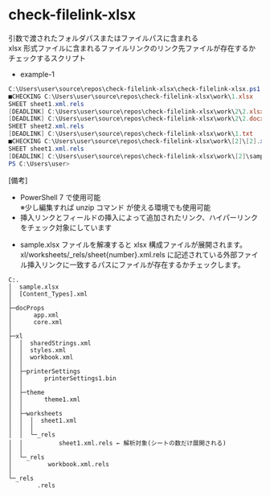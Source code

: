 # check-filelink-xlsx

引数で渡されたフォルダパスまたはファイルパスに含まれる  
xlsx 形式ファイルに含まれるファイルリンクのリンク先ファイルが存在するかチェックするスクリプト

- example-1

```powershell
C:\Users\user\source\repos\check-filelink-xlsx\check-filelink-xlsx.ps1 C:\Users\user\source\repos\check-filelink-xlsx\work
■CHECKING C:\Users\user\source\repos\check-filelink-xlsx\work\1.xlsx
SHEET sheet1.xml.rels
[DEADLINK] C:\Users\user\source\repos\check-filelink-xlsx\work\2\2.xlsx
[DEADLINK] C:\Users\user\source\repos\check-filelink-xlsx\work\2\2.docx
SHEET sheet2.xml.rels
[DEADLINK] C:\Users\user\source\repos\check-filelink-xlsx\work\1.txt
■CHECKING C:\Users\user\source\repos\check-filelink-xlsx\work\[2]\[2].xlsx
SHEET sheet1.xml.rels
[DEADLINK] C:\Users\user\source\repos\check-filelink-xlsx\work\[2]\sample.txt
PS C:\Users\user>
```

[備考]

- PowerShell 7 で使用可能  
  ※少し編集すれば unzip コマンド が使える環境でも使用可能
- 挿入リンクとフィールドの挿入によって追加されたリンク、ハイパーリンクをチェック対象にしています

* sample.xlsx ファイルを解凍すると xlsx 構成ファイルが展開されます。xl/worksheets/\_rels/sheet{number}.xml.rels に記述されている外部ファイル挿入リンクに一致するパスにファイルが存在するかチェックします。

```
C:.
│  sample.xlsx
│  [Content_Types].xml
│
├─docProps
│      app.xml
│      core.xml
│
├─xl
│  │  sharedStrings.xml
│  │  styles.xml
│  │  workbook.xml
│  │
│  ├─printerSettings
│  │      printerSettings1.bin
│  │
│  ├─theme
│  │      theme1.xml
│  │
│  ├─worksheets
│  │  │  sheet1.xml
│  │  │
│  │  └─_rels
│  │          sheet1.xml.rels ← 解析対象(シートの数だけ展開される)
│  │
│  └─_rels
│          workbook.xml.rels
│
└─_rels
        .rels

```

